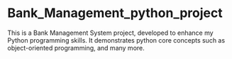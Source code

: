 # Bank_Management_python_project
This is a Bank Management System project, developed to enhance my Python programming skills. It demonstrates python core concepts such as object-oriented programming, and many more.
